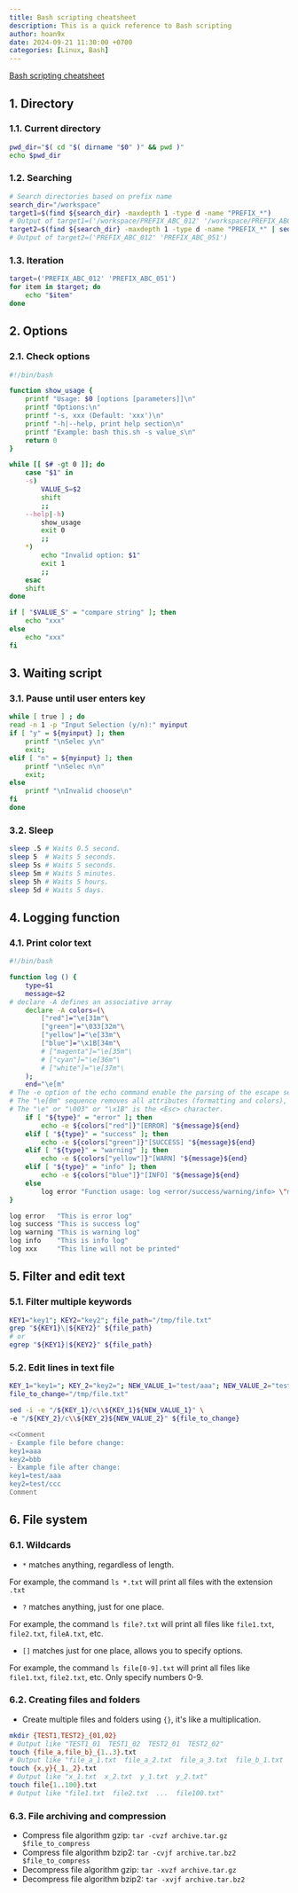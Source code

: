 ```yaml
---
title: Bash scripting cheatsheet
description: This is a quick reference to Bash scripting
author: hoan9x
date: 2024-09-21 11:30:00 +0700
categories: [Linux, Bash]
---
```


[Bash scripting cheatsheet](https://devhints.io/bash)

## 1. Directory

### 1.1. Current directory

```bash
pwd_dir="$( cd "$( dirname "$0" )" && pwd )"
echo $pwd_dir
```

### 1.2. Searching

```bash
# Search directories based on prefix name
search_dir="/workspace"
target1=$(find ${search_dir} -maxdepth 1 -type d -name "PREFIX_*")
# Output of target1=('/workspace/PREFIX_ABC_012' '/workspace/PREFIX_ABC_051')
target2=$(find ${search_dir} -maxdepth 1 -type d -name "PREFIX_*" | sed 's!^.*/!!')
# Output of target2=('PREFIX_ABC_012' 'PREFIX_ABC_051')
```

### 1.3. Iteration

```bash
target=('PREFIX_ABC_012' 'PREFIX_ABC_051')
for item in $target; do
    echo "$item"
done
```

## 2. Options

### 2.1. Check options

```bash
#!/bin/bash

function show_usage {
    printf "Usage: $0 [options [parameters]]\n"
    printf "Options:\n"
    printf "-s, xxx (Default: 'xxx')\n"
    printf "-h|--help, print help section\n"
    printf "Example: bash this.sh -s value_s\n"
    return 0
}

while [[ $# -gt 0 ]]; do
    case "$1" in
    -s)
        VALUE_S=$2
        shift
        ;;
    --help|-h)
        show_usage
        exit 0
        ;;
    *)
        echo "Invalid option: $1"
        exit 1
        ;;
    esac
    shift
done

if [ "$VALUE_S" = "compare string" ]; then
    echo "xxx"
else
    echo "xxx"
fi
```

## 3. Waiting script

### 3.1. Pause until user enters key

```bash
while [ true ] ; do
read -n 1 -p "Input Selection (y/n):" myinput
if [ "y" = ${myinput} ]; then
    printf "\nSelec y\n"
    exit;
elif [ "n" = ${myinput} ]; then
    printf "\nSelec n\n"
    exit;
else
    printf "\nInvalid choose\n"
fi
done
```

### 3.2. Sleep

```bash
sleep .5 # Waits 0.5 second.
sleep 5  # Waits 5 seconds.
sleep 5s # Waits 5 seconds.
sleep 5m # Waits 5 minutes.
sleep 5h # Waits 5 hours.
sleep 5d # Waits 5 days.
```

## 4. Logging function

### 4.1. Print color text

```bash
#!/bin/bash

function log () {
    type=$1
    message=$2
# declare -A defines an associative array
    declare -A colors=(\
        ["red"]="\e[31m"\
        ["green"]="\033[32m"\
        ["yellow"]="\e[33m"\
        ["blue"]="\x1B[34m"\
        # ["magenta"]="\e[35m"\
        # ["cyan"]="\e[36m"\
        # ["white"]="\e[37m"\
    );
    end="\e[m"
# The -e option of the echo command enable the parsing of the escape sequences.
# The "\e[0m" sequence removes all attributes (formatting and colors), add it at the end of each colored text.
# The "\e" or "\003" or "\x1B" is the <Esc> character.
    if [ "${type}" = "error" ]; then
        echo -e ${colors["red"]}"[ERROR] "${message}${end}
    elif [ "${type}" = "success" ]; then
        echo -e ${colors["green"]}"[SUCCESS] "${message}${end}
    elif [ "${type}" = "warning" ]; then
        echo -e ${colors["yellow"]}"[WARN] "${message}${end}
    elif [ "${type}" = "info" ]; then
        echo -e ${colors["blue"]}"[INFO] "${message}${end}
    else
        log error "Function usage: log <error/success/warning/info> \"message\""
}

log error   "This is error log"
log success "This is success log"
log warning "This is warning log"
log info    "This is info log"
log xxx     "This line will not be printed"
```

## 5. Filter and edit text

### 5.1. Filter multiple keywords

```bash
KEY1="key1"; KEY2="key2"; file_path="/tmp/file.txt"
grep "${KEY1}\|${KEY2}" ${file_path}
# or
egrep "${KEY1}|${KEY2}" ${file_path}
```

### 5.2. Edit lines in text file

```bash
KEY_1="key1="; KEY_2="key2="; NEW_VALUE_1="test/aaa"; NEW_VALUE_2="test/ccc"
file_to_change="/tmp/file.txt"

sed -i -e "/${KEY_1}/c\\${KEY_1}${NEW_VALUE_1}" \
-e "/${KEY_2}/c\\${KEY_2}${NEW_VALUE_2}" ${file_to_change}

<<Comment
- Example file before change:
key1=aaa
key2=bbb
- Example file after change:
key1=test/aaa
key2=test/ccc
Comment
```

## 6. File system

### 6.1. Wildcards

- `*` matches anything, regardless of length.

For example, the command `ls *.txt` will print all files with the extension `.txt`

- `?` matches anything, just for one place.

For example, the command `ls file?.txt` will print all files like `file1.txt`, `file2.txt`, `fileA.txt`, etc.

- `[]` matches just for one place, allows you to specify options.

For example, the command `ls file[0-9].txt` will print all files like `file1.txt`, `file2.txt`, etc. Only specify numbers 0-9.

### 6.2. Creating files and folders

- Create multiple files and folders using `{}`, it's like a multiplication.

```bash
mkdir {TEST1,TEST2}_{01,02}
# Output like "TEST1_01  TEST1_02  TEST2_01  TEST2_02"
touch {file_a,file_b}_{1..3}.txt
# Output like "file_a_1.txt  file_a_2.txt  file_a_3.txt  file_b_1.txt  file_b_2.txt  file_b_3.txt"
touch {x,y}{_1,_2}.txt
# Output like "x_1.txt  x_2.txt  y_1.txt  y_2.txt"
touch file{1..100}.txt
# Output like "file1.txt  file2.txt  ...  file100.txt"
```

### 6.3. File archiving and compression

- Compress file algorithm gzip: `tar -cvzf archive.tar.gz $file_to_compress`
- Compress file algorithm bzip2: `tar -cvjf archive.tar.bz2 $file_to_compress`
- Decompress file algorithm gzip: `tar -xvzf archive.tar.gz`
- Decompress file algorithm bzip2: `tar -xvjf archive.tar.bz2`
